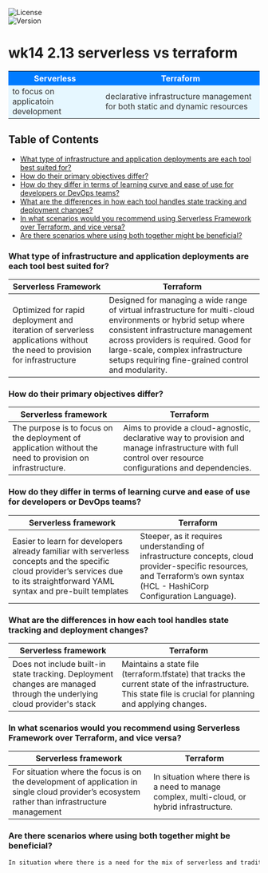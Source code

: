 ![License](https://img.shields.io/badge/license-MIT-blue.svg)  
![Version](https://img.shields.io/badge/version-1.0.0-green.svg)  

# wk14 2.13 serverless vs terraform

<!-- 2x2 table using html tags -->
<table>
  <!-- Header Row -->
  <tr>
    <th style="background-color: #007bff; color: #ffffff;">Serverless</th>
    <th style="background-color: #007bff; color: #ffffff;">Terraform</th>
  </tr>
  <!-- Data Rows -->
  <tr>
    <td style="background-color: #e6f7ff; color: #333333;">to focus on applicatoin development</td>
    <td style="background-color: #e6f7ff; color: #333333;">declarative infrastructure management for both static and dynamic resources</td>
  </tr>
</table>

## Table of Contents
- [What type of infrastructure and application deployments are each tool best suited for?](#suit)
- [How do their primary objectives differ?](#obj)
- [How do they differ in terms of learning curve and ease of use for developers or DevOps teams?](#learn)
- [What are the differences in how each tool handles state tracking and deployment changes?](#diff)
- [In what scenarios would you recommend using Serverless Framework over Terraform, and vice versa?](#recommend)
- [Are there scenarios where using both together might be beneficial?](#together)

<a id="suit"></a>
### What type of infrastructure and application deployments are each tool best suited for?
| Serverless Framework  | Terraform |
|------|-----------|
| Optimized for rapid deployment and iteration of serverless applications without the need to provision for infrastructure    | Designed for managing a wide range of virtual infrastructure for multi-cloud environments or hybrid setup where consistent infrastructure management across providers is required. Good for large-scale, complex infrastructure setups requiring fine-grained control and modularity.

<a id="obj"></a>
### How do their primary objectives differ?
| Serverless framework	| Terraform | 
|------|-----------|
| The purpose is to focus on the deployment of application without the need to provision on infrastructure. | Aims to provide a cloud-agnostic, declarative way to provision and manage infrastructure with full control over resource configurations and dependencies. |

<a id="learn"></a>
### How do they differ in terms of learning curve and ease of use for developers or DevOps teams?
| Serverless framework	| Terraform | 
|------|-----------|
| Easier to learn for developers already familiar with serverless concepts and the specific cloud provider’s services due to its straightforward YAML syntax and pre-built templates | Steeper, as it requires understanding of infrastructure concepts, cloud provider-specific resources, and Terraform’s own syntax (HCL - HashiCorp Configuration Language). |

<a id="diff"></a>
### What are the differences in how each tool handles state tracking and deployment changes?
| Serverless framework	| Terraform | 
|------|-----------|
| Does not include built-in state tracking. Deployment changes are managed through the underlying cloud provider's stack | Maintains a state file (terraform.tfstate) that tracks the current state of the infrastructure. This state file is crucial for planning and applying changes. |

<a id="recommend"></a>
### In what scenarios would you recommend using Serverless Framework over Terraform, and vice versa?
| Serverless framework	| Terraform | 
|------|-----------|
| For situation where the focus is on the development of application in single cloud provider’s ecosystem rather than infrastructure management | In situation where there is a need to manage complex, multi-cloud, or hybrid infrastructure. |

<a id="together"></a>
### Are there scenarios where using both together might be beneficial?
```bash
In situation where there is a need for the mix of serverless and traditional infrastructure. Terraform can manage the traditional infrastructure, while Serverless Framework handles the serverless components.
```

